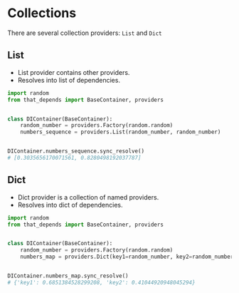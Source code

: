 # Collections
There are several collection providers: `List` and `Dict`

## List
- List provider contains other providers.
- Resolves into list of dependencies.

```python
import random
from that_depends import BaseContainer, providers


class DIContainer(BaseContainer):
    random_number = providers.Factory(random.random)
    numbers_sequence = providers.List(random_number, random_number)


DIContainer.numbers_sequence.sync_resolve()
# [0.3035656170071561, 0.8280498192037787]
```

## Dict
- Dict provider is a collection of named providers.
- Resolves into dict of dependencies.

```python
import random
from that_depends import BaseContainer, providers


class DIContainer(BaseContainer):
    random_number = providers.Factory(random.random)
    numbers_map = providers.Dict(key1=random_number, key2=random_number)


DIContainer.numbers_map.sync_resolve()
# {'key1': 0.6851384528299208, 'key2': 0.41044920948045294}
```
